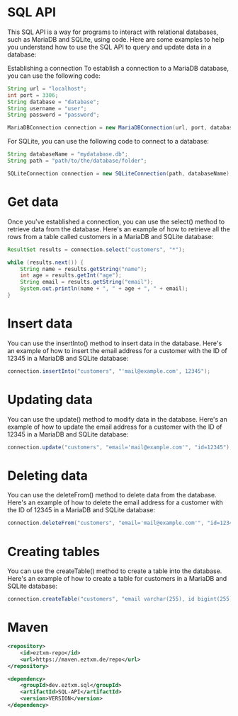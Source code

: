 
# SQL API

This SQL API is a way for programs to interact with relational databases, such as MariaDB and SQLite, using code. Here are some examples to help you understand how to use the SQL API to query and update data in a database:

Establishing a connection
To establish a connection to a MariaDB database, you can use the following code:

```java
String url = "localhost";
int port = 3306;
String database = "database";
String username = "user";
String password = "password";

MariaDBConnection connection = new MariaDBConnection(url, port, database, username, password);
```

For SQLite, you can use the following code to connect to a database:

```java
String databaseName = "mydatabase.db";
String path = "path/to/the/database/folder";

SQLiteConnection connection = new SQLiteConnection(path, databaseName);
```
# Get data
Once you've established a connection, you can use the select() method to retrieve data from the database. Here's an example of how to retrieve all the rows from a table called customers in a MariaDB and SQLite database:

```java
ResultSet results = connection.select("customers", "*");

while (results.next()) {
    String name = results.getString("name");
    int age = results.getInt("age");
    String email = results.getString("email");
    System.out.println(name + ", " + age + ", " + email);
}
```
# Insert data
You can use the insertInto() method to insert data in the database. Here's an example of how to insert the email address for a customer with the ID of 12345 in a MariaDB and SQLite database:

```java
connection.insertInto("customers", "'mail@example.com', 12345");
```
# Updating data
You can use the update() method to modify data in the database. Here's an example of how to update the email address for a customer with the ID of 12345 in a MariaDB and SQLite database:

```java
connection.update("customers", "email='mail@example.com'", "id=12345");
```
# Deleting data
You can use the deleteFrom() method to delete data from the database. Here's an example of how to delete the email address for a customer with the ID of 12345 in a MariaDB and SQLite database:

```java
connection.deleteFrom("customers", "email='mail@example.com'", "id=12345");
```
# Creating tables
You can use the createTable() method to create a table into the database. Here's an example of how to create a table for customers in a MariaDB and SQLite database:

```java
connection.createTable("customers", "email varchar(255), id bigint(255)");
```

# Maven

```xml
<repository>
    <id>eztxm-repo</id>
    <url>https://maven.eztxm.de/repo</url>
</repository>

<dependency>
    <groupId>dev.eztxm.sql</groupId>
    <artifactId>SQL-API</artifactId>
    <version>VERSION</version>
</dependency>
```
